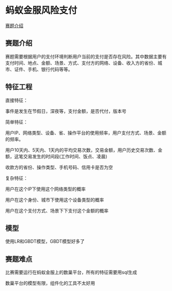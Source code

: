 # 蚂蚁金服风险支付 #
[赛题介绍](https://dc.cloud.alipay.com/index#/topic/intro?id=4)
## 赛题介绍 ##
赛题需要根据用户的支付环境判断用户当前的支付是否存在风险。其中数据主要有支付时间、地点、金额、场景、方式、支付方的网络、设备、收入方的省份、城市、证件、手机、银行代码等等。
## 特征工程 ##
直接特征：

事件是发生在节假日，深夜等，支付金额，是否代付，版本号

简单特征：

用户IP、网络类型、设备、省、操作平台的使用频率，用户支付方式、场景、金额的频率。

用户10天内、5天内、1天内的平均交易次数，交易金额，用户历史交易次数、金额，这笔交易发生的时间段(工作时间、饭点、凌晨)

收款方的省份、操作类型、手机号码、信用卡是否为空

复杂特征：

用户在这个IP下使用这个网络类型的概率

用户在这个身份、城市下使用这个设备类型的概率

用户在这个支付方式、场景下下支付这个金额的概率

## 模型 ##
使用LR和GBDT模型，GBDT模型好多了
## 赛题难点 ##
比赛需要运行在蚂蚁金服上的数巢平台，所有的特征需要用sql生成

数巢平台的模型有限，组件化的工具不太好用